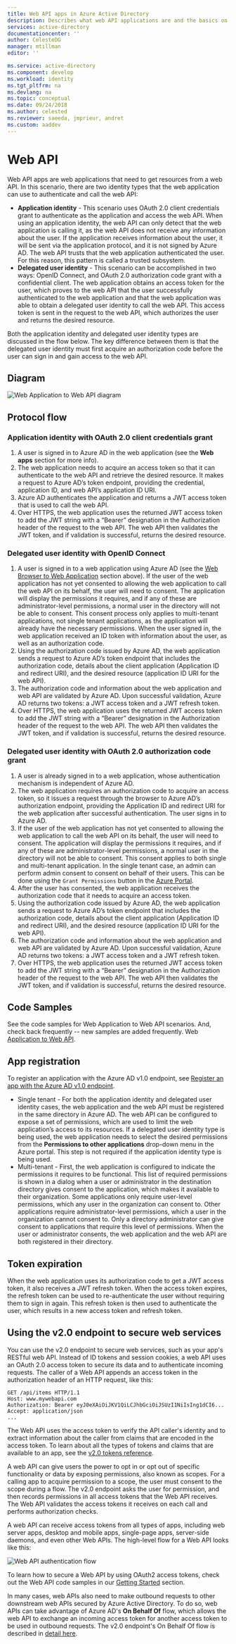 ```yaml
---
title: Web API apps in Azure Active Directory
description: Describes what web API applications are and the basics on protocol flow, registration, and token expiration for this app type. 
services: active-directory
documentationcenter: ''
author: CelesteDG
manager: mtillman
editor: ''

ms.service: active-directory
ms.component: develop
ms.workload: identity
ms.tgt_pltfrm: na
ms.devlang: na
ms.topic: conceptual
ms.date: 09/24/2018
ms.author: celested
ms.reviewer: saeeda, jmprieur, andret
ms.custom: aaddev
---
```


# Web API

Web API apps are web applications that need to get resources from a web API. In this scenario, there are two identity types that the web application can use to authenticate and call the web API:

- **Application identity** - This scenario uses OAuth 2.0 client credentials grant to authenticate as the application and access the web API. When using an application identity, the web API can only detect that the web application is calling it, as the web API does not receive any information about the user. If the application receives information about the user, it will be sent via the application protocol, and it is not signed by Azure AD. The web API trusts that the web application authenticated the user. For this reason, this pattern is called a trusted subsystem.
- **Delegated user identity** - This scenario can be accomplished in two ways: OpenID Connect, and OAuth 2.0 authorization code grant with a confidential client. The web application obtains an access token for the user, which proves to the web API that the user successfully authenticated to the web application and that the web application was able to obtain a delegated user identity to call the web API. This access token is sent in the request to the web API, which authorizes the user and returns the desired resource.

Both the application identity and delegated user identity types are discussed in the flow below. The key difference between them is that the delegated user identity must first acquire an authorization code before the user can sign in and gain access to the web API.

## Diagram

![Web Application to Web API diagram](./media/authentication-scenarios/web_app_to_web_api.png)

## Protocol flow

### Application identity with OAuth 2.0 client credentials grant

1. A user is signed in to Azure AD in the web application (see the **Web apps** section for more info).
1. The web application needs to acquire an access token so that it can authenticate to the web API and retrieve the desired resource. It makes a request to Azure AD’s token endpoint, providing the credential, application ID, and web API’s application ID URI.
1. Azure AD authenticates the application and returns a JWT access token that is used to call the web API.
1. Over HTTPS, the web application uses the returned JWT access token to add the JWT string with a “Bearer” designation in the Authorization header of the request to the web API. The web API then validates the JWT token, and if validation is successful, returns the desired resource.

### Delegated user identity with OpenID Connect

1. A user is signed in to a web application using Azure AD (see the [Web Browser to Web Application](#web-browser-to-web-application) section above). If the user of the web application has not yet consented to allowing the web application to call the web API on its behalf, the user will need to consent. The application will display the permissions it requires, and if any of these are administrator-level permissions, a normal user in the directory will not be able to consent. This consent process only applies to multi-tenant applications, not single tenant applications, as the application will already have the necessary permissions. When the user signed in, the web application received an ID token with information about the user, as well as an authorization code.
1. Using the authorization code issued by Azure AD, the web application sends a request to Azure AD’s token endpoint that includes the authorization code, details about the client application (Application ID and redirect URI), and the desired resource (application ID URI for the web API).
1. The authorization code and information about the web application and web API are validated by Azure AD. Upon successful validation, Azure AD returns two tokens: a JWT access token and a JWT refresh token.
1. Over HTTPS, the web application uses the returned JWT access token to add the JWT string with a “Bearer” designation in the Authorization header of the request to the web API. The web API then validates the JWT token, and if validation is successful, returns the desired resource.

### Delegated user identity with OAuth 2.0 authorization code grant

1. A user is already signed in to a web application, whose authentication mechanism is independent of Azure AD.
1. The web application requires an authorization code to acquire an access token, so it issues a request through the browser to Azure AD’s authorization endpoint, providing the Application ID and redirect URI for the web application after successful authentication. The user signs in to Azure AD.
1. If the user of the web application has not yet consented to allowing the web application to call the web API on its behalf, the user will need to consent. The application will display the permissions it requires, and if any of these are administrator-level permissions, a normal user in the directory will not be able to consent. This consent applies to both single and multi-tenant application. In the single tenant case, an admin can perform admin consent to consent on behalf of their users. This can be done using the `Grant Permissions` button in the [Azure Portal](https://portal.azure.com). 
1. After the user has consented, the web application receives the authorization code that it needs to acquire an access token.
1. Using the authorization code issued by Azure AD, the web application sends a request to Azure AD’s token endpoint that includes the authorization code, details about the client application (Application ID and redirect URI), and the desired resource (application ID URI for the web API).
1. The authorization code and information about the web application and web API are validated by Azure AD. Upon successful validation, Azure AD returns two tokens: a JWT access token and a JWT refresh token.
1. Over HTTPS, the web application uses the returned JWT access token to add the JWT string with a “Bearer” designation in the Authorization header of the request to the web API. The web API then validates the JWT token, and if validation is successful, returns the desired resource.

## Code Samples

See the code samples for Web Application to Web API scenarios. And, check back frequently -- new samples are added frequently. Web [Application to Web API](sample-v1-code.md#web-applications-signing-in-users-calling-microsoft-graph-or-a-web-api-with-the-users-identity).

## App registration

To register an application with the Azure AD v1.0 endpoint, see [Register an app with the Azure AD v1.0 endpoint](quickstart-v1-add-azure-ad-app.md).

* Single tenant - For both the application identity and delegated user identity cases, the web application and the web API must be registered in the same directory in Azure AD. The web API can be configured to expose a set of permissions, which are used to limit the web application’s access to its resources. If a delegated user identity type is being used, the web application needs to select the desired permissions from the **Permissions to other applications** drop-down menu in the Azure portal. This step is not required if the application identity type is being used.
* Multi-tenant - First, the web application is configured to indicate the permissions it requires to be functional. This list of required permissions is shown in a dialog when a user or administrator in the destination directory gives consent to the application, which makes it available to their organization. Some applications only require user-level permissions, which any user in the organization can consent to. Other applications require administrator-level permissions, which a user in the organization cannot consent to. Only a directory administrator can give consent to applications that require this level of permissions. When the user or administrator consents, the web application and the web API are both registered in their directory.

## Token expiration

When the web application uses its authorization code to get a JWT access token, it also receives a JWT refresh token. When the access token expires, the refresh token can be used to re-authenticate the user without requiring them to sign in again. This refresh token is then used to authenticate the user, which results in a new access token and refresh token.

## Using the v2.0 endpoint to secure web services

You can use the v2.0 endpoint to secure web services, such as your app's RESTful web API. Instead of ID tokens and session cookies, a web API uses an OAuth 2.0 access token to secure its data and to authenticate incoming requests. The caller of a Web API appends an access token in the authorization header of an HTTP request, like this:

```
GET /api/items HTTP/1.1
Host: www.mywebapi.com
Authorization: Bearer eyJ0eXAiOiJKV1QiLCJhbGciOiJSUzI1NiIsIng1dCI6...
Accept: application/json
...
```

The Web API uses the access token to verify the API caller's identity and to extract information about the caller from claims that are encoded in the access token. To learn about all the types of tokens and claims that are available to an app, see the [v2.0 tokens reference](v2-id-and-access-tokens.md).

A web API can give users the power to opt in or opt out of specific functionality or data by exposing permissions, also known as scopes. For a calling app to acquire permission to a scope, the user must consent to the scope during a flow. The v2.0 endpoint asks the user for permission, and then records permissions in all access tokens that the Web API receives. The Web API validates the access tokens it receives on each call and performs authorization checks.

A web API can receive access tokens from all types of apps, including web server apps, desktop and mobile apps, single-page apps, server-side daemons, and even other Web APIs. The high-level flow for a Web API looks like this:

![Web API authentication flow](./media/v2-app-types/convergence_scenarios_webapi.png)

To learn how to secure a Web API by using OAuth2 access tokens, check out the Web API code samples in our [Getting Started](active-directory-appmodel-v2-overview.md#getting-started) section.

In many cases, web APIs also need to make outbound requests to other downstream web APIs secured by Azure Active Directory. To do so, web APIs can take advantage of Azure AD's **On Behalf Of** flow, which allows the web API to exchange an incoming access token for another access token to be used in outbound requests. The v2.0 endpoint's On Behalf Of flow is described in [detail here](v2-oauth2-on-behalf-of-flow.md).